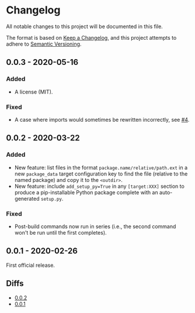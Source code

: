 # Changelog
All notable changes to this project will be documented in this file.

The format is based on [Keep a Changelog](https://keepachangelog.com/en/1.0.0/),
and this project attempts to adhere to [Semantic Versioning](https://semver.org/spec/v2.0.0.html).

## 0.0.3 - 2020-05-16

### Added
 - A license (MIT).

### Fixed
 - A case where imports would sometimes be rewritten incorrectly, see [#4](https://github.com/sclabs/treeshaker/issues/4).

## 0.0.2 - 2020-03-22

### Added
 - New feature: list files in the format `package.name/relative/path.ext` in a
   new `package_data` target configuration key to find the file (relative to the
   named package) and copy it to the `<outdir>`.
 - New feature: include `add_setup_py=True` in any `[target:XXX]` section to
   produce a pip-installable Python package complete with an auto-generated
   `setup.py`.

### Fixed
 - Post-build commands now run in series (i.e., the second command won't be run
   until the first completes).

## 0.0.1 - 2020-02-26

First official release.

## Diffs
- [0.0.2](https://github.com/sclabs/treeshaker/compare/v0.0.1...v0.0.2)
- [0.0.1](https://github.com/sclabs/treeshaker/tree/v0.0.1)

